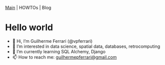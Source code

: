 [Main](https://vpferrari.github.io/) | HOWTOs | Blog

# Hello world

- 👋 Hi, I’m Guilherme Ferrari (@vpferrari)
- 👀 I’m interested in data science, spatial data, databases, retrocomputing
- 🌱 I’m currently learning SQL Alchemy, Django
- 📫 How to reach me: guilhermepferrari@gmail.com

